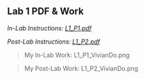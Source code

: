 ## Lab 1 PDF & Work

*In-Lab Instructions: [L1_P1.pdf](https://github.com/odnaiviv/CSC3320/blob/main/Labs/Lab%2001/L1_P1.pdf)*

*Post-Lab Instructions: [L1_P2.pdf](https://github.com/odnaiviv/CSC3320/blob/main/Labs/Lab%2001/L1_P2.pdf)*

>My In-Lab Work: L1_P1_VivianDo.png

>My Post-Lab Work: L1_P2_VivianDo.png
